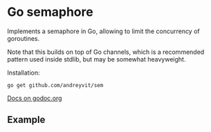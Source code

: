 # Go semaphore

Implements a semaphore in Go, allowing to limit the concurrency of goroutines.

Note that this builds on top of Go channels, which is a recommended pattern used inside stdlib, but may be somewhat heavyweight.

Installation:

    go get github.com/andreyvit/sem

[Docs on godoc.org](https://godoc.org/github.com/andreyvit/sem)


## Example

